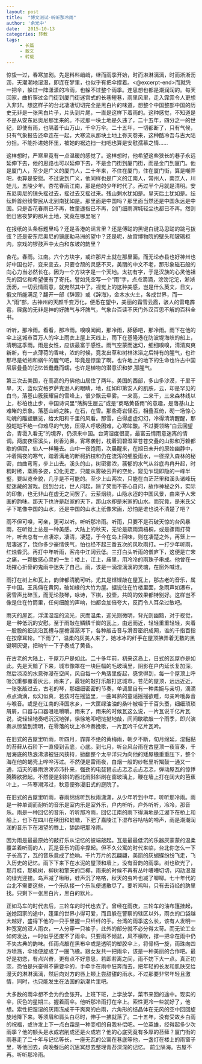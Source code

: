 ```yaml
---
layout: post
title:  "博文测试-听听那冷雨"
author: '余光中'
date:   2015-10-13
categories: 转载
tags:
     - 长篇
     - 散文
     - 转载
---
```


惊蛰一过，春寒加剧。先是料料峭峭，继而雨季开始，时而淋淋漓漓，时而淅淅沥沥，天潮潮地湿湿，即连在梦里，也似乎有把伞撑着。<@excerpt-end>而就凭一把伞，躲过一阵潇潇的冷雨，也躲不过整个雨季。连思想也都是潮润润的。每天回家，曲折穿过金门街到厦门街迷宫式的长巷短巷，雨里风里，走入霏霏令人更想入非非。想这样子的台北凄凄切切完全是黑白片的味道，想整个中国整部中国的历史无非是一张黑白片子，片头到片尾，一直是这样下着雨的。这种感觉，不知道是不是从安东尼奥尼那里来的。不过那一块土地是久违了，二十五年，四分之一的世纪，即使有雨，也隔着千山万山，千伞万伞。二十五年，一切都断了，只有气候，只有气象报告还牵连在一起，大寒流从那块土地上弥天卷来，这种酷冷吾与古大陆分担。不能扑进她怀里，被她的裾边扫一扫吧也算是安慰孺慕之情……

这样想时，严寒里竟有一点温暖的感觉了。这样想时，他希望这些狭长的巷子永远延伸下去，他的思路也可以延伸下去，不是金门街到厦门街，而是金门到厦门。他是厦门人，至少是广义的厦门人，二十年来，不住在厦门，住在厦门街，算是嘲弄吧，也算是安慰。不过说到广义，他同样也是广义的江南人，常州人，南京人，川娃儿，五陵少年。杏花春雨江南，那是他的少年时代了。再过半个月就是清明。安东尼奥尼的镜头摇过去，摇过去又摇过来。残山剩水犹如是。皇天后土犹如是。纭纭黔首纷纷黎民从北到南犹如是。那里面是中国吗？那里面当然还是中国永远是中国。只是杏花春雨已不再，牧童遥指已不再，剑门细雨渭城轻尘也都已不再。然则他日思夜梦的那片土地，究竟在哪里呢？

在报纸的头条标题里吗？还是香港的谣言里？还是傅聪的黑键白键马思聪的跳弓拨弦？还是安东尼奥尼的镜底勒马洲的望中？还是呢，故宫博物院的壁头和玻璃柜内，京戏的锣鼓声中太白和东坡的韵里？

杏花。春雨。江南。六个方块字，或许那片土就在那里面。而无论赤县也好神州也好中国也好，变来变去，只要仓颉的灵感不灭，美丽的中文不老，那形象磁石般的向心力当必然长在。因为一个方块字是一个天地。太初有字，于是汉族的心灵他祖先的回忆和希望便有了寄托。譬如凭空写一个“雨”字，点点滴滴，滂滂沱沱，淅淅沥沥，一切云情雨意，就宛然其中了。视觉上的这种美感，岂是什么英文，日文，俄文所能满足？翻开一部《辞源》或《辞海》，金木水火土，各成世界，而一入“雨”部，古神州的天颜千变万化，便悉在望中，美丽的霜雪云霞，骇人的雷电霹雹，展露的无非是神的好脾气与坏脾气，气象台百读不厌门外汉百思不解的百科全书。

听听，那冷雨。看看，那冷雨。嗅嗅闻闻，那冷雨，舔舔吧，那冷雨。雨下在他的伞上这城市百万人的伞上雨衣上屋上天线上，雨下在基隆港在防波堤海峡的船上，清明这季雨。雨是女性，应该最富于感性。雨气空蒙而迷幻，细细嗅嗅，清清爽爽新新，有一点薄荷的香味，浓的时候，竟发出草和树林沐浴之后特有的腥气，也许那尽是蚯蚓和蜗牛的腥气吧，毕竟是惊蛰了啊。也许地上的地下的生命也许古中国层层叠叠的记忆皆蠢蠢而蠕，也许是植物的潜意识和梦,那腥气。

第三次去美国，在高高的丹佛他山居住了两年。美国的西部，多山多沙漠，千里干旱，天，蓝似安格罗萨克逊人的眼睛，地，红如印第安人的肌肤，云，却是罕见的白鸟，落基山簇簇耀目的雪峰上，很少飘云牵雾。一来高，二来干，三来森林线以上，杉柏也止步，中国诗词里“荡胸生层云”或是“商略黄昏雨”的意趣，是落基山上难睹的景象。落基山岭之胜，在石，在雪。那些奇岩怪石，相叠互倚，砌一场惊心动魄的雕塑展览，给太阳和千里的风看。那雪，白得虚虚幻幻，冷得清清醒醒，那股皑皑不绝一仰难尽的气势，压得人呼吸困难，心寒眸酸。不过要领略“白云回望合，青霭入看无”的境界，仍须来中国。台湾湿度很高，最富云情雨意迷离的情调。两度夜宿溪头，树香沁鼻，宵寒袭肘，枕着润碧湿翠苍苍交叠的山影和万赖都歇的俱寂，仙人一样睡去。山中一夜饱雨，次晨醒来，在旭日未升的原始幽静中，冲着隔夜的寒气，踏着满地的断柯折枝和仍在流泻的细股雨水，一径探入森林的秘密，曲曲弯弯，步上山去。溪头的山，树密雾浓，蓊郁的水气从谷底冉冉升起，时稠时稀，蒸腾多姿，幻化无定，只能从雾破云开的空处，窥见乍现即隐的一峰半壑，要纵览全貌，几乎是不可能的。至少上山两次，只能在白茫茫里和溪头诸峰玩捉迷藏的游戏。回到台北，世人问起，除了笑而不答心自问，故作神秘之外，实际的印象，也无非山在虚无之间罢了。云萦烟绕，山隐水迢的中国风景，由来予人宋画的韵味。那天下也许是赵家的天下，那山水却是米家的山水。而究竟，是米氏父子下笔像中国的山水，还是中国的山水上纸像宋画，恐怕是谁也说不清楚了吧？

雨不但可嗅，可亲，更可以听。听听那冷雨。听雨，只要不是石破天惊的台风暴雨，在听觉上总是一种美感。大陆上的秋天，无论是疏雨滴梧桐，或是骤雨打荷叶，听去总有一点凄凉，凄清，凄楚，于今在岛上回味，则在凄楚之外，再笼上一层凄迷了，饶你多少豪情侠气，怕也经不起三番五次的风吹雨打。一打少年听雨，红烛昏沉。再打中年听雨，客舟中江阔云低。三打白头听雨的僧庐下，这便是亡宋之痛，一颗敏感心灵的一生：楼上，江上，庙里，用冷冷的雨珠子串成。他曾在一场摧心折骨的鬼雨中迷失了自己。雨，该是一滴湿漓漓的灵魂，在窗外喊谁。

雨打在树上和瓦上，韵律都清脆可听。尤其是铿铿敲在屋瓦上，那古老的音乐，属于中国。王禹偁在黄冈，破如椽的大竹为屋。据说住在竹楼里面，急雨声如瀑布，密雪声比碎玉，而无论鼓琴，咏诗，下棋，投壶，共鸣的效果都特别好。这样岂不像是住在竹筒里，任何细脆的声响，怕都会加倍夸大，反而令人耳朵过敏吧。

雨天的屋瓦，浮漾湿湿的流光，灰而温柔，迎光则微明，背光则幽黯，对于视觉，是一种低沉的安慰。至于雨敲在鳞鳞千瓣的瓦上，由远而近，轻轻重重轻轻，夹着一股股的细流沿瓦槽与屋檐潺潺泻下，各种敲击音与滑音密织成网，谁的千指百指在按摩耳轮。“下雨了”，温柔的灰美人来了，她冰冰的纤手在屋顶拂弄着无数的黑键啊灰键，把晌午一下子奏成了黄昏。

在古老的大陆上，千屋万户是如此。二十多年前，初来这岛上，日式的瓦屋亦是如此。先是天黯了下来，城市像罩在一块巨幅的毛玻璃里，阴影在户内延长复加深。然后凉凉的水意弥漫在空间，风自每一个角落里旋起，感觉得到，每一个屋顶上呼吸沉重都覆着灰云。雨来了，最轻的敲打乐敲打这城市。苍茫的屋顶，远远近近，一张张敲过去，古老的琴，那细细密密的节奏，单调里自有一种柔婉与亲切，滴滴点点滴滴，似幻似真，若孩时在摇篮里，一曲耳熟的童谣摇摇欲睡，母亲吟哦鼻音与喉音。或是在江南的泽国水乡，一大筐绿油油的桑叶被噬于千百头蚕，细细琐琐屑屑，口器与口器咀咀嚼嚼。雨来了，雨来的时候瓦这么说，一片瓦说千亿片瓦说，说轻轻地奏吧沉沉地弹，徐徐地叩吧挞挞地敲，间间歇歇敲一个雨季，即兴演奏从惊蛰到清明，在零落的坟上冷冷奏挽歌，一片瓦吟千亿片瓦吟。

在旧式的古屋里听雨，听四月，霏霏不绝的黄梅雨，朝夕不断，旬月绵延，湿黏黏的苔藓从石阶下一直侵到舌底，心底。到七月，听台风台雨在古屋顶一夜盲奏，千层海底的热浪沸沸被狂风挟持，掀翻整个太平洋只为向他的矮屋檐重重压下，整个海在他的蝎壳上哗哗泻过。不然便是雷雨夜，白烟一般的纱帐里听羯鼓一通又一通，滔天的暴雨滂滂沛沛扑来，强劲的电琵琶忐忐忑忑忐忐忑忑，弹动屋瓦的惊悸腾腾欲掀起。不然便是斜斜的西北雨斜斜刷在窗玻璃上，鞭在墙上打在阔大的芭蕉叶上，一阵寒潮泻过，秋意便弥漫旧式的庭院了。

在旧式的古屋里听雨，春雨绵绵听到秋雨潇潇，从少年听到中年，听听那冷雨。雨是一种单调而耐听的音乐是室内乐是室外乐，户内听听，户外听听，冷冷，那音乐。雨是一种回忆的音乐，听听那冷雨，回忆江南的雨下得满地是江湖下在桥上和船上，也下在四川在秧田和蛙塘，下肥了嘉陵江下湿布谷咕咕的啼声，雨是潮潮润润的音乐下在渴望的唇上，舔舔吧那冷雨。

因为雨是最最原始的敲打乐从记忆的彼端敲起。瓦是最最低沉的乐器灰蒙蒙的温柔覆盖着听雨的人，瓦是音乐的雨伞撑起。但不久公寓的时代来临，台北你怎么一下子长高了，瓦的音乐竟成了绝响。千片万片的瓦翩翩，美丽的灰蝴蝶纷纷飞走，飞入历史的记忆。雨下下来下在水泥的屋顶和墙上，没有音韵的雨季。树也砍光了，那月桂，那枫树，柳树和擎天的巨椰，雨来的时候不再有丛叶嘈嘈切切，闪动湿湿的绿光迎接。鸟声减了啾啾，蛙声沉了咯咯，秋天的虫吟也减了唧唧。七十年代的台北不需要这些，一个乐队接一个乐队便遣散尽了。要听鸡叫，只有去诗经的韵里找。只剩下一张黑白片，黑白的默片。

正如马车的时代去后，三轮车的时代也去了。曾经在雨夜，三轮车的油布篷挂起，送她回家的途中，篷里的世界小得可爱，而且躲在警察的辖区以外，雨衣的口袋越大越好，盛得下他的一只手里握一只纤纤的手。台湾的雨季这么长，该有人发明一种宽宽的双人雨衣，一人分穿一只袖子，此外的部分就不必分得太苛。而无论工业如何发达，一时似乎还废不了雨伞。只要雨不倾盆，风不横吹，撑一把伞在雨中仍不失古典的韵味。任雨点敲在黑布伞或是透明的塑胶伞上，将骨柄一旋，雨珠向四方喷溅，伞缘便旋成了一圈飞檐。跟女友共一把雨伞，该是一种美丽的合作吧。最好是初恋，有点兴奋，更有点不好意思，若即若离之间，雨不妨下大一点。真正初恋，恐怕是兴奋得不需要伞的，手牵手在雨中狂奔而去，把年轻的长发和肌肤交给漫天的淋淋漓漓，然后向对方的唇上颊上尝甜甜的雨水。不过那要非常年轻且激情，同时，也只能发生在法国的新潮片里吧。

大多数的雨伞想不会为约会张开。上班下班，上学放学，菜市来回的途中。现实的伞，灰色的星期三。握着雨伞。他听那冷雨打在伞上。索性更冷一些就好了，他想。索性把湿湿的灰雨冻成干干爽爽的白雨，六角形的结晶体在无风的空中回回旋旋地降下来。等须眉和肩头白尽时，伸手一拂就落了。二十五年，没有受故乡白雨的祝福，或许发上下一点白霜是一种变相的自我补偿吧。一位英雄，经得起多少次雨季？他的额头是水成岩削成还是火成岩？他的心底究竟有多厚的苔藓？厦门街的雨巷走了二十年与记忆等长，一座无瓦的公寓在巷底等他，一盏灯在楼上的雨窗子里，等他回去，向晚餐后的沉思冥想去整理青苔深深的记忆。
前尘隔海。古屋不再。听听那冷雨。

[jekyll]:      http://jekyllrb.com
[jekyll-gh]:   https://github.com/jekyll/jekyll
[jekyll-help]: https://github.com/jekyll/jekyll-help
